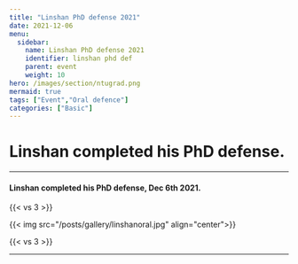 ```yaml
---
title: "Linshan PhD defense 2021"
date: 2021-12-06
menu:
  sidebar:
    name: Linshan PhD defense 2021
    identifier: linshan phd def
    parent: event
    weight: 10
hero: /images/section/ntugrad.png
mermaid: true
tags: ["Event","Oral defence"]
categories: ["Basic"]
---
```

# Linshan completed his PhD defense.

---

#### Linshan completed his PhD defense, Dec 6th 2021.

{{< vs 3 >}}

{{< img src="/posts/gallery/linshanoral.jpg" align="center">}}

{{< vs 3 >}}

---

